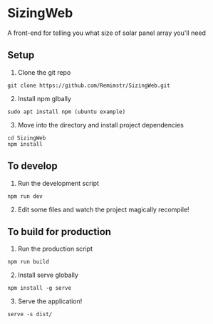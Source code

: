 # SizingWeb
A front-end for telling you what size of solar panel array you'll need

## Setup
1. Clone the git repo
```
git clone https://github.com/Remimstr/SizingWeb.git
```

2. Install npm glbally
```
sudo apt install npm (ubuntu example)
```

3. Move into the directory and install project dependencies
```
cd SizingWeb
npm install
```

## To develop
1. Run the development script
```
npm run dev
```

2. Edit some files and watch the project magically recompile!

## To build for production
1. Run the production script
```
npm run build
```

2. Install serve globally
```
npm install -g serve
```

3. Serve the application!
```
serve -s dist/
```

